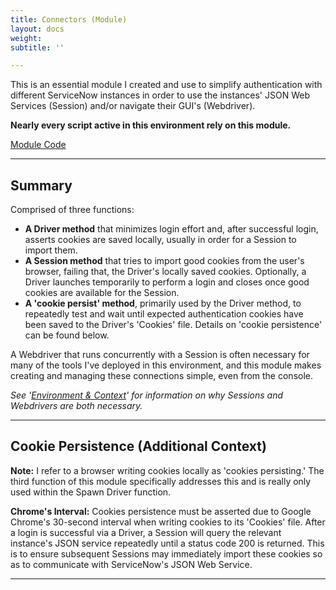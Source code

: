 ```yaml
---
title: Connectors (Module)
layout: docs
weight: 
subtitle: ''

---
```

This is an essential module I created and use to simplify authentication with different ServiceNow instances in order to use the instances' JSON Web Services (Session) and/or navigate their GUI's (Webdriver).

**Nearly every script active in this environment rely on this module.**

[Module Code](/docs/connectors/module-code/)
<hr />

## Summary

Comprised of three functions:

* **A Driver method** that minimizes login effort and, after successful login, asserts cookies are saved locally, usually in order for a Session to import them.
* **A Session method** that tries to import good cookies from the user's browser, failing that, the Driver's locally saved cookies. Optionally, a Driver launches temporarily to perform a login and closes once good cookies are available for the Session.
* **A 'cookie persist' method**, primarily used by the Driver method, to repeatedly test and wait until expected authentication cookies have been saved to the Driver's 'Cookies' file. Details on 'cookie persistence' can be found below.

A Webdriver that runs concurrently with a Session is often necessary for many of the tools I've deployed in this environment, and this module makes creating and managing these connections simple, even from the console.

_See '_[_Environment & Context_](/docs/general-context/)_' for information on why Sessions and Webdrivers are both necessary._

<hr />

## Cookie Persistence (Additional Context)

**Note:** I refer to a browser writing cookies locally as 'cookies persisting.' The third function of this module specifically addresses this and is really only used within the Spawn Driver function.

**Chrome's Interval:** Cookies persistence must be asserted due to Google Chrome's 30-second interval when writing cookies to its 'Cookies' file. After a login is successful via a Driver, a Session will query the relevant instance's JSON service repeatedly until a status code 200 is returned. This is to ensure subsequent Sessions may immediately import these cookies so as to communicate with ServiceNow's JSON Web Service.

<hr />